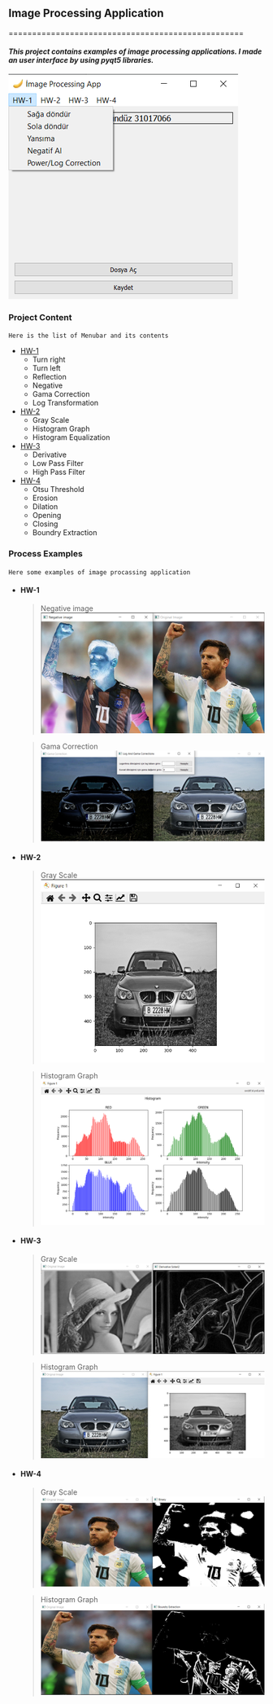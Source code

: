 ## Image Processing Application
==================================================
#### ***This project contains examples of image processing applications. I made an user interface by using pyqt5 libraries.***

![pic](./Readme-img/window.png)


### Project Content
`Here is the list of Menubar and its contents`
- [HW-1](#hw1)
  - Turn right
  - Turn left
  - Reflection
  - Negative
  - Gama Correction
  - Log Transformation
- [HW-2](#hw2)
  - Gray Scale
  - Histogram Graph
  - Histogram Equalization
- [HW-3](#hw3)
  - Derivative
  - Low Pass Filter
  - High Pass Filter
- [HW-4](#hw4)
  - Otsu Threshold
  - Erosion
  - Dilation
  - Opening
  - Closing
  - Boundry Extraction

### Process Examples
`Here some examples of image procassing application`

- #### HW-1 <a name="hw1"></a>
    
    > Negative image
    ![pic](./Readme-img/negative_messi.png)

    
    >Gama Correction
    ![pic](./Readme-img/gamacorrection.png)

- #### HW-2 <a name="#hw2"></a>

    >Gray Scale
    ![pic](./Readme-img/grayscale.png)

    >Histogram Graph
    ![pic](./Readme-img/histgraph.png)

- #### HW-3 <a name="#hw3"></a>

    >Gray Scale
    ![pic](./Readme-img/derivative.png)

    >Histogram Graph
    ![pic](./Readme-img/lowpass.png)

- #### HW-4 <a name="#hw4"></a>

    >Gray Scale
    ![pic](./Readme-img/binary.png)

    >Histogram Graph
    ![pic](./Readme-img/boundry.png)



